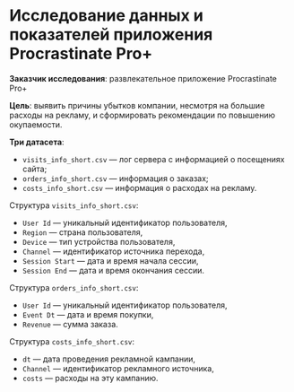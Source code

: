# Исследование данных и показателей приложения Procrastinate Pro+

**Заказчик исследования**: развлекательное приложение Procrastinate Pro+

**Цель**: выявить причины убытков компании, несмотря на большие расходы на рекламу, и сформировать рекомендации по повышению окупаемости.
 

**Три датасета**:
- `visits_info_short.csv` — лог сервера с информацией о посещениях сайта;
- `orders_info_short.csv` — информация о заказах;
- `costs_info_short.csv` — информация о расходах на рекламу.

Структура `visits_info_short.csv`:
- `User Id` — уникальный идентификатор пользователя,
- `Region` — страна пользователя,
- `Device` — тип устройства пользователя,
- `Channel` — идентификатор источника перехода,
- `Session Start` — дата и время начала сессии,
- `Session End` — дата и время окончания сессии.

Структура `orders_info_short.csv`:
- `User Id` — уникальный идентификатор пользователя,
- `Event Dt` — дата и время покупки,
- `Revenue` — сумма заказа.

Структура `costs_info_short.csv`:
- `dt` — дата проведения рекламной кампании,
- `Channel` — идентификатор рекламного источника,
- `costs` — расходы на эту кампанию.
